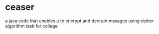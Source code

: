 # ceaser
a java code that enables u to encrypt and decrypt mssages using cipher algorithm
task for college
